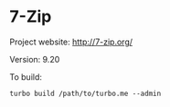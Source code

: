 # 7-Zip

Project website: http://7-zip.org/

Version: 9.20

To build: 

	turbo build /path/to/turbo.me --admin